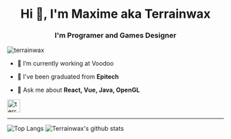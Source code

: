 
<h1 align="center">Hi 👋, I'm Maxime aka Terrainwax</h1>  
<h3 align="center">I'm Programer and Games Designer</h3>  
  
<p align="left"> <img src="https://komarev.com/ghpvc/?username=terrainwax" alt="terrainwax" /> </p>  
  
- 🔭 I’m currently working at Voodoo
  
- 🌱 I've been graduated from **Epitech**  
  
- 💬 Ask me about **React, Vue, Java, OpenGL**  
  
<a href="https://twitter.com/terrainwax" target="blank"><img align="center" src="https://cdn.jsdelivr.net/npm/simple-icons@3.0.1/icons/twitter.svg" alt="terrainwax" height="30" width="30" /></a>  
</p>

---
![Top Langs](https://github-readme-stats.terrainwax.vercel.app/api/top-langs/?username=terrainwax&show_icons=true&theme=radical&count_private=true)         ![Terrainwax's github stats](https://github-readme-stats.terrainwax.vercel.app/api?username=terrainwax&show_icons=true&theme=radical&count_private=true)
